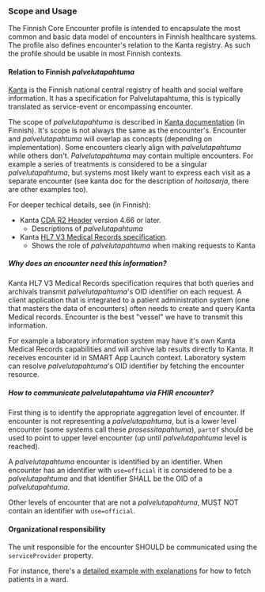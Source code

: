### Scope and Usage

The Finnish Core Encounter profile is intended to encapsulate the most common and basic data model
of encounters in Finnish healthcare systems. The profile also defines encounter's relation to the
Kanta registry. As such the profile should be usable in most Finnish contexts.

#### Relation to Finnish *palvelutapahtuma*

[Kanta](https://www.kanta.fi/) is the Finnish national central registry of health and social
welfare information. It has a specification for Palvelutapahtuma, this is typically translated as
service-event or encompassing encounter.

The scope of *palvelutapahtuma* is described in
[Kanta documentation](https://www.kanta.fi/jarjestelmakehittajat/liite-2-palvelutapahtumien-esimerkkeja)
(in Finnish). It's scope is not always the same as the encounter's. Encounter and
*palvelutapahtuma* will overlap as concepts (depending on implementation). Some encounters clearly
align with *palvelutapahtuma* while others don't. *Palvelutapahtuma* may contain multiple
encounters. For example a series of treatments is considered to be a singular *palvelutapahtuma*,
but systems most likely want to express each visit as a separate encounter (see kanta doc for the
description of *hoitosarja*, there are other examples too).

For deeper techical details, see (in Finnish):

* Kanta
[CDA R2 Header](https://www.kanta.fi/jarjestelmakehittajat/potilastiedon-arkiston-cda-r2-header)
version 4.66 or later.
  * Descriptions of *palvelutapahtuma*
* Kanta
[HL7 V3 Medical Records specification](https://www.kanta.fi/jarjestelmakehittajat/potilastiedon-arkiston-medical-records).
  * Shows the role of *palvelutapahtuma* when making requests to Kanta

##### Why does an encounter need this information?

Kanta HL7 V3 Medical Records specification requires that both queries and archivals transmit
*palvelutapahtuma*'s OID identifier on each request. A client application that is integrated to a
patient administration system (one that masters the data of encounters) often needs to create and
query Kanta Medical records. Encounter is the best "vessel" we have to transmit this information.

For example a laboratory information system may have it's own Kanta Medical Records capabilities
and will archive lab results directly to Kanta. It receives encounter id in SMART App Launch
context. Laboratory system can resolve *palvelutapahtuma*'s OID identifier by fetching the
encounter resource.

##### How to communicate palvelutapahtuma via FHIR encounter?

First thing is to identify the appropriate aggregation level of encounter. If encounter is not
representing a *palvelutapahtuma*, but is a lower level encounter (some systems call these
*prosessitapahtuma*), `partOf` should be used to point to upper level encounter (up until
*palvelutapahtuma* level is reached).

A *palvelutapahtuma* encounter is identified by an identifier. When encounter has an identifier
with `use=official` it is considered to be a *palvelutapahtuma* and that identifier SHALL be the
OID of a *palvelutapahtuma*.

Other levels of encounter that are not a *palvelutapahtuma*, MUST NOT contain an identifier with
`use=official`.

#### Organizational responsibility

The unit responsible for the encounter SHOULD be communicated using the `serviceProvider` property.

For instance, there's a [detailed example with explanations](Encounter-id-for-ward-encounter.html) 
for how to fetch patients in a ward.
